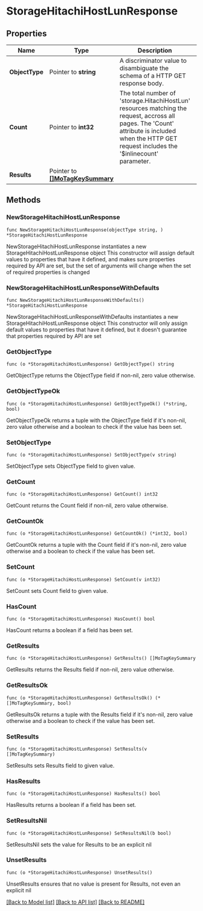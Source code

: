 # StorageHitachiHostLunResponse

## Properties

Name | Type | Description | Notes
------------ | ------------- | ------------- | -------------
**ObjectType** | Pointer to **string** | A discriminator value to disambiguate the schema of a HTTP GET response body. | 
**Count** | Pointer to **int32** | The total number of &#39;storage.HitachiHostLun&#39; resources matching the request, accross all pages. The &#39;Count&#39; attribute is included when the HTTP GET request includes the &#39;$inlinecount&#39; parameter. | [optional] 
**Results** | Pointer to [**[]MoTagKeySummary**](mo.TagKeySummary.md) |  | [optional] 

## Methods

### NewStorageHitachiHostLunResponse

`func NewStorageHitachiHostLunResponse(objectType string, ) *StorageHitachiHostLunResponse`

NewStorageHitachiHostLunResponse instantiates a new StorageHitachiHostLunResponse object
This constructor will assign default values to properties that have it defined,
and makes sure properties required by API are set, but the set of arguments
will change when the set of required properties is changed

### NewStorageHitachiHostLunResponseWithDefaults

`func NewStorageHitachiHostLunResponseWithDefaults() *StorageHitachiHostLunResponse`

NewStorageHitachiHostLunResponseWithDefaults instantiates a new StorageHitachiHostLunResponse object
This constructor will only assign default values to properties that have it defined,
but it doesn't guarantee that properties required by API are set

### GetObjectType

`func (o *StorageHitachiHostLunResponse) GetObjectType() string`

GetObjectType returns the ObjectType field if non-nil, zero value otherwise.

### GetObjectTypeOk

`func (o *StorageHitachiHostLunResponse) GetObjectTypeOk() (*string, bool)`

GetObjectTypeOk returns a tuple with the ObjectType field if it's non-nil, zero value otherwise
and a boolean to check if the value has been set.

### SetObjectType

`func (o *StorageHitachiHostLunResponse) SetObjectType(v string)`

SetObjectType sets ObjectType field to given value.


### GetCount

`func (o *StorageHitachiHostLunResponse) GetCount() int32`

GetCount returns the Count field if non-nil, zero value otherwise.

### GetCountOk

`func (o *StorageHitachiHostLunResponse) GetCountOk() (*int32, bool)`

GetCountOk returns a tuple with the Count field if it's non-nil, zero value otherwise
and a boolean to check if the value has been set.

### SetCount

`func (o *StorageHitachiHostLunResponse) SetCount(v int32)`

SetCount sets Count field to given value.

### HasCount

`func (o *StorageHitachiHostLunResponse) HasCount() bool`

HasCount returns a boolean if a field has been set.

### GetResults

`func (o *StorageHitachiHostLunResponse) GetResults() []MoTagKeySummary`

GetResults returns the Results field if non-nil, zero value otherwise.

### GetResultsOk

`func (o *StorageHitachiHostLunResponse) GetResultsOk() (*[]MoTagKeySummary, bool)`

GetResultsOk returns a tuple with the Results field if it's non-nil, zero value otherwise
and a boolean to check if the value has been set.

### SetResults

`func (o *StorageHitachiHostLunResponse) SetResults(v []MoTagKeySummary)`

SetResults sets Results field to given value.

### HasResults

`func (o *StorageHitachiHostLunResponse) HasResults() bool`

HasResults returns a boolean if a field has been set.

### SetResultsNil

`func (o *StorageHitachiHostLunResponse) SetResultsNil(b bool)`

 SetResultsNil sets the value for Results to be an explicit nil

### UnsetResults
`func (o *StorageHitachiHostLunResponse) UnsetResults()`

UnsetResults ensures that no value is present for Results, not even an explicit nil

[[Back to Model list]](../README.md#documentation-for-models) [[Back to API list]](../README.md#documentation-for-api-endpoints) [[Back to README]](../README.md)


